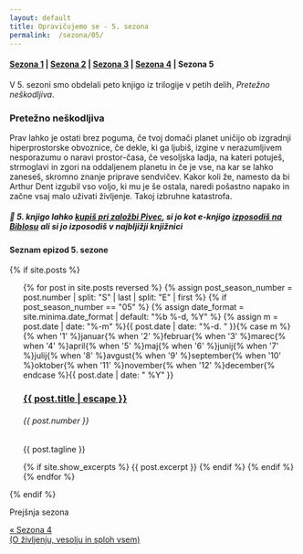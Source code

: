 ```yaml
---
layout: default
title: Opravičujemo se - 5. sezona
permalink:  /sezona/05/
---
```


#### [Sezona 1](../01) | [Sezona 2](../02) | [Sezona 3](../03) | [Sezona 4](../04) | Sezona 5

V 5. sezoni smo obdelali peto knjigo iz trilogije v petih delih, *Pretežno neškodljiva*.

### Pretežno neškodljiva

Prav lahko je ostati brez poguma, če tvoj domači planet uničijo ob izgradnji hiperprostorske obvoznice, če dekle, ki ga ljubiš, izgine v nerazumljivem nesporazumu o naravi prostor-časa, če vesoljska ladja, na kateri potuješ, strmoglavi in zgori na oddaljenem planetu in če je vse, na kar se lahko zaneseš, skromno znanje priprave sendvičev. Kakor koli že, namesto da bi Arthur Dent izgubil vso voljo, ki mu je še ostala, naredi pošastno napako in začne vsaj malo uživati življenje. Takoj izbruhne katastrofa.

##### 📖 5. knjigo lahko [kupiš pri založbi Pivec](https://zalozba-pivec.com/knjigarna/pretezno-neskodljiva/), si jo kot e-knjigo [izposodiš na Biblosu](https://www.biblos.si/isbn/9789616968164) ali si jo izposodiš v najbljižji knjižnici


#### Seznam epizod 5. sezone

{% if site.posts %}
  <ul class="post-list">
    {% for post in site.posts reversed %}
      {% assign post_season_number = post.number | split: "S" | last | split: "E" | first %}
      {% if post_season_number == "05" %}
        <!-- Display the post details -->
        {% assign date_format = site.minima.date_format | default: "%b %-d, %Y" %}
    <time class="post-meta">{% assign m = post.date | date: "%-m" %}{{ post.date | date: "%-d. " }}{% case m %}{% when '1' %}januar{% when '2' %}februar{% when '3' %}marec{% when '4' %}april{% when '5' %}maj{% when '6' %}junij{% when '7' %}julij{% when '8' %}avgust{% when '9' %}september{% when '10' %}oktober{% when '11' %}november{% when '12' %}december{% endcase %}{{ post.date | date: " %Y" }}</time>
        <h3>
          <a class="post-link" href="{{ post.url | relative_url }}">
            {{ post.title | escape }} 
          </a>
        </h3>
        <h6 class="post-number">{{ post.number }}</h6>
        <p>{{ post.tagline }}</p>
        {% if site.show_excerpts %}
          {{ post.excerpt }}
        {% endif %}
      {% endif %}
    {% endfor %}
  </ul>
{% endif %}

<!-- Prev next -->
<div class="prev-next-post">
  <div class="prev-next-post-wrapper">  
      <div class="prev-next-post-col prev-next-post-col-1">
        <p class="page-heading">Prejšnja sezona</p>
        <a class="previous" href="../04/">&laquo; Sezona 4 <br />(O življenju, vesolju in sploh vsem)</a>
      </div>
  </div>
</div>
